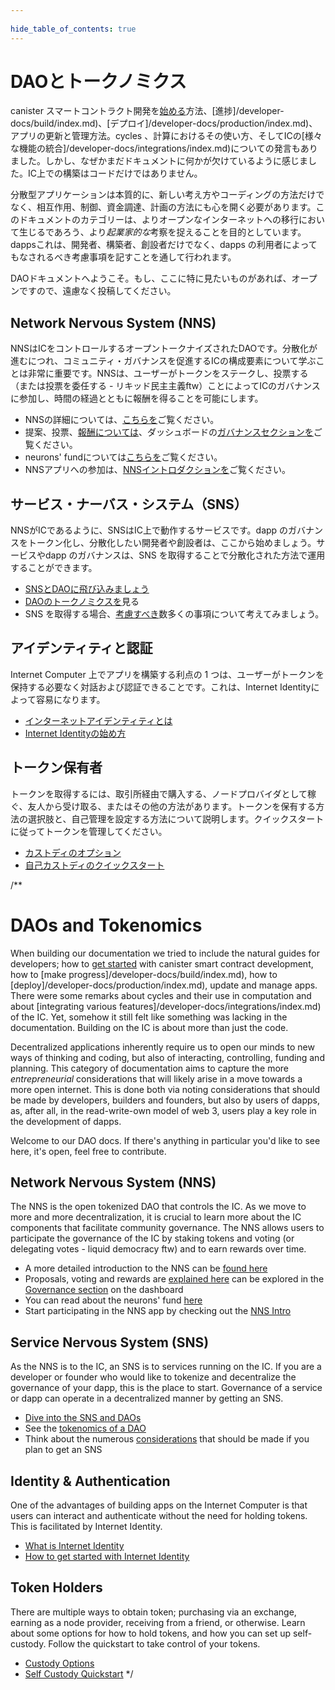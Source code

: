 ```yaml
---
 
hide_table_of_contents: true
---
```

# DAOとトークノミクス

canister スマートコントラクト開発を[始める](/tutorials/index.mdx)方法、\[進捗\]/developer-docs/build/index.md)、\[デプロイ\]/developer-docs/production/index.md)、アプリの更新と管理方法。cycles 、計算におけるその使い方、そしてICの\[様々な機能の統合\]/developer-docs/integrations/index.md)についての発言もありました。しかし、なぜかまだドキュメントに何かが欠けているように感じました。IC上での構築はコードだけではありません。

分散型アプリケーションは本質的に、新しい考え方やコーディングの方法だけでなく、相互作用、制御、資金調達、計画の方法にも心を開く必要があります。このドキュメントのカテゴリーは、よりオープンなインターネットへの移行において生じるであろう、より*起業家的な*考察を捉えることを目的としています。dappsこれは、開発者、構築者、創設者だけでなく、dapps の利用者によってもなされるべき考慮事項を記すことを通して行われます。

DAOドキュメントへようこそ。もし、ここに特に見たいものがあれば、オープンですので、遠慮なく投稿してください。

## Network Nervous System (NNS)

NNSはICをコントロールするオープントークナイズされたDAOです。分散化が進むにつれ、コミュニティ・ガバナンスを促進するICの構成要素について学ぶことは非常に重要です。NNSは、ユーザーがトークンをステークし、投票する（または投票を委任する - リキッド民主主義ftw）ことによってICのガバナンスに参加し、時間の経過とともに報酬を得ることを可能にします。

- NNSの詳細については、[こちらを](./nns/nns-intro.md)ご覧ください。
- 提案、投票、[報酬については](./nns/nns-staking-voting-rewards.md)、ダッシュボードの[ガバナンスセクションを](https://dashboard.internetcomputer.org/governance)ご覧ください。
- neurons' fundについては[こちらを](./nns/neurons-fund.md)ご覧ください。
- NNSアプリへの参加は、[NNSイントロダクションを](token-holders/nns-app-quickstart.md)ご覧ください。

## サービス・ナーバス・システム（SNS）

NNSがICであるように、SNSはIC上で動作するサービスです。dapp のガバナンスをトークン化し、分散化したい開発者や創設者は、ここから始めましょう。サービスやdapp のガバナンスは、SNS を取得することで分散化された方法で運用することができます。

- [SNSとDAOに飛び込みましょう](/developer-docs/integrations/sns/tokenomics/index.md)
- [DAOのトークノミクスを](/developer-docs/integrations/sns/tokenomics/tokenomics-intro.md)見る
- SNS を取得する場合、[考慮すべき](/developer-docs/integrations/sns/tokenomics//predeployment-considerations.md)数多くの事項について考えてみましょう。

## アイデンティティと認証

Internet Computer 上でアプリを構築する利点の 1 つは、ユーザーがトークンを保持する必要なく対話および認証できることです。これは、Internet Identityによって容易になります。

- [インターネットアイデンティティとは](https://internetcomputer.org/internet-identity)
- [Internet Identityの始め方](https://internetidentity.zendesk.com/hc/en-us/articles/15430677359124-How-Do-I-Create-an-Internet-Identity-on-My-Mobile-Device-)

## トークン保有者

トークンを取得するには、取引所経由で購入する、ノードプロバイダとして稼ぐ、友人から受け取る、またはその他の方法があります。トークンを保有する方法の選択肢と、自己管理を設定する方法について説明します。クイックスタートに従ってトークンを管理してください。

- [カストディのオプション](token-holders/custody-options-intro.md)
- [自己カストディのクイックスタート](token-holders/self-custody-quickstart.md)

/**


# DAOs and Tokenomics

When building our documentation we tried to include the natural guides for developers; how to [get started](/tutorials/index.mdx) with canister smart contract development, how to [make progress]/developer-docs/build/index.md), how to [deploy]/developer-docs/production/index.md), update and manage apps. There were some remarks about cycles and their use in computation and about [integrating various features]/developer-docs/integrations/index.md) of the IC. Yet, somehow it still felt like something was lacking in the documentation. Building on the IC is about more than just the code. 

Decentralized applications inherently require us to open our minds to new ways of thinking and coding, but also of interacting, controlling, funding and planning. This category of documentation aims to capture the more *entrepreneurial* considerations that will likely arise in a move towards a more open internet. This is done both via noting considerations that should be made by developers, builders and founders, but also by users of dapps, as, after all, in the read-write-own model of web 3, users play a key role in the development of dapps. 

Welcome to our DAO docs. If there's anything in particular you'd like to see here, it's open, feel free to contribute.

## Network Nervous System (NNS)
The NNS is the open tokenized DAO that controls the IC. As we move to more and more decentralization, it is crucial to learn more about the IC components that facilitate community governance. The NNS allows users to participate the governance of the IC by staking tokens and voting (or delegating votes - liquid democracy ftw) and to earn rewards over time. 
- A more detailed introduction to the NNS can be [found here](./nns/nns-intro.md)
- Proposals, voting and rewards are [explained here](./nns/nns-staking-voting-rewards.md) can be explored in the [Governance section](https://dashboard.internetcomputer.org/governance) on the dashboard
- You can read about the neurons' fund [here](./nns/neurons-fund.md)
- Start participating in the NNS app by checking out the [NNS Intro](token-holders/nns-app-quickstart.md)

## Service Nervous System (SNS)
As the NNS is to the IC, an SNS is to services running on the IC. If you are a developer or founder who would like to tokenize and decentralize the governance of your dapp, this is the place to start. Governance of a service or dapp can operate in a decentralized manner by getting an SNS. 
- [Dive into the SNS and DAOs](/developer-docs/integrations/sns/tokenomics/index.md)
- See the [tokenomics of a DAO](/developer-docs/integrations/sns/tokenomics/tokenomics-intro.md)
- Think about the numerous [considerations](/developer-docs/integrations/sns/tokenomics//predeployment-considerations.md) that should be made if you plan to get an SNS


## Identity & Authentication
One of the advantages of building apps on the Internet Computer is that users can interact and authenticate without the need for holding tokens. This is facilitated by Internet Identity. 

- [What is Internet Identity](https://internetcomputer.org/internet-identity)
- [How to get started with Internet Identity](https://internetidentity.zendesk.com/hc/en-us/articles/15430677359124-How-Do-I-Create-an-Internet-Identity-on-My-Mobile-Device-)

## Token Holders
There are multiple ways to obtain token; purchasing via an exchange, earning as a node provider, receiving from a friend, or otherwise. Learn about some options for how to hold tokens, and how you can set up self-custody. Follow the quickstart to take control of your tokens. 
- [Custody Options](token-holders/custody-options-intro.md)
- [Self Custody Quickstart](token-holders/self-custody-quickstart.md)
*/
